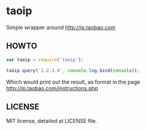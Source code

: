 taoip
=====

Simple wrapper around http://ip.taobao.com

## HOWTO

```javascript
var taoip = require('taoip');

taoip.query('1.2.3.4', console.log.bind(console));
```

Which would print out the result, as format in the page http://ip.taobao.com/instructions.php

## LICENSE

MIT license, detailed at LICENSE file.
